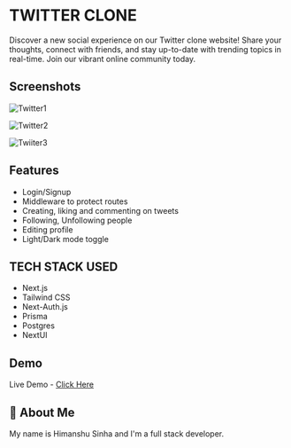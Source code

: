 

# TWITTER CLONE

Discover a new social experience on our Twitter clone website! Share your thoughts, connect with friends, and stay up-to-date with trending topics in real-time. Join our vibrant online community today.


## Screenshots

![Twitter1](https://github.com/HimanshuS1nha/TwitterClone/assets/97872929/1cd2260e-91a9-436e-89ed-6103a2203363)

![Twitter2](https://github.com/HimanshuS1nha/TwitterClone/assets/97872929/437ae46b-beaf-4e13-8563-eee0bed40f79)

![Twiiter3](https://github.com/HimanshuS1nha/TwitterClone/assets/97872929/3531ccfa-f4e9-4ff8-a639-8dfe6ee5beed)


## Features

 - Login/Signup
 - Middleware to protect routes
 - Creating, liking and commenting on tweets
 - Following, Unfollowing people
 - Editing profile
 - Light/Dark mode toggle


## TECH STACK USED

 - Next.js
 - Tailwind CSS
 - Next-Auth.js
 - Prisma
 - Postgres
 - NextUI


## Demo

Live Demo - [Click Here](https://twittercloneapp.vercel.app)


## 🚀 About Me
My name is Himanshu Sinha and I'm a full stack developer.

